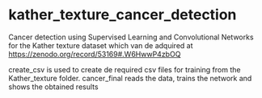 # kather_texture_cancer_detection
Cancer detection using Supervised Learning and Convolutional Networks for the Kather texture dataset which van de adquired at https://zenodo.org/record/53169#.W6HwwP4zbOQ

create_csv is used to create de required csv files for training from the Kather_texture folder.
cancer_final reads the data, trains the network and shows the obtained results
